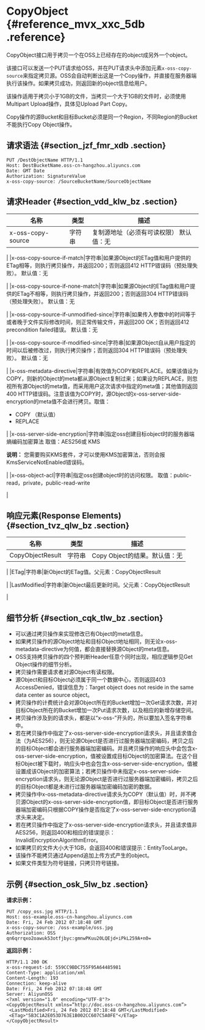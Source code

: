 # CopyObject {#reference_mvx_xxc_5db .reference}

CopyObject接口用于拷贝一个在OSS上已经存在的object成另外一个object。

该接口可以发送一个PUT请求给OSS，并在PUT请求头中添加元素`x-oss-copy-source`来指定拷贝源。OSS会自动判断出这是一个Copy操作，并直接在服务器端执行该操作。如果拷贝成功，则返回新的object信息给用户。

该操作适用于拷贝小于1GB的文件，当拷贝一个大于1GB的文件时，必须使用Multipart Upload操作，具体见Upload Part Copy。

Copy操作的源Bucket和目标Bucket必须是同一个Region，不同Region的Bucket不能执行Copy Object操作。

## 请求语法 {#section_jzf_fmr_xdb .section}

```
PUT /DestObjectName HTTP/1.1
Host: DestBucketName.oss-cn-hangzhou.aliyuncs.com
Date: GMT Date
Authorization: SignatureValue
x-oss-copy-source: /SourceBucketName/SourceObjectName
```

## 请求Header {#section_vdd_klw_bz .section}

|名称|类型|描述|
|--|--|--|
|x-oss-copy-source|字符串|复制源地址（必须有可读权限） 默认值：无

|
|x-oss-copy-source-if-match|字符串|如果源Object的ETag值和用户提供的ETag相等，则执行拷贝操作，并返回200；否则返回412 HTTP错误码（预处理失败）。 默认值：无

|
|x-oss-copy-source-if-none-match|字符串|如果源Object的ETag值和用户提供的ETag不相等，则执行拷贝操作，并返回200；否则返回304 HTTP错误码（预处理失败）。 默认值：无

|
|x-oss-copy-source-if-unmodified-since|字符串|如果传入参数中的时间等于或者晚于文件实际修改时间，则正常传输文件，并返回200 OK；否则返回412 precondition failed错误。 默认值：无

|
|x-oss-copy-source-if-modified-since|字符串|如果源Object自从用户指定的时间以后被修改过，则执行拷贝操作；否则返回304 HTTP错误码（预处理失败）。 默认值：无

|
|x-oss-metadata-directive|字符串|有效值为COPY和REPLACE。如果该值设为COPY，则新的Object的meta都从源Object复制过来；如果设为REPLACE，则忽视所有源Object的meta值，而采用用户这次请求中指定的meta值；其他值则返回400 HTTP错误码。注意该值为COPY时，源Object的x-oss-server-side-encryption的meta值不会进行拷贝。取值：

-   COPY （默认值）
-   REPLACE

|
|x-oss-server-side-encryption|字符串|指定oss创建目标object时的服务器端熵编码加密算法 取值：AES256或 KMS

**说明：** 您需要购买KMS套件，才可以使用KMS加密算法，否则会报KmsServiceNotEnabled错误码。

|
|x-oss-object-acl|字符串|指定oss创建object时的访问权限。 取值：public-read，private，public-read-write

|

## 响应元素\(Response Elements\) {#section_tvz_qlw_bz .section}

|名称|类型|描述|
|--|--|--|
|CopyObjectResult|字符串|Copy Object的结果。默认值：无

|
|ETag|字符串|新Object的ETag值。父元素：CopyObjectResult

|
|LastModified|字符串|新Object最后更新时间。父元素：CopyObjectResult

|

## 细节分析 {#section_cqk_tlw_bz .section}

-   可以通过拷贝操作来实现修改已有Object的meta信息。
-   如果拷贝操作的源Object地址和目标Object地址相同，则无论x-oss-metadata-directive为何值，都会直接替换源Object的meta信息。
-   OSS支持拷贝操作的四个预判断Header任意个同时出现，相应逻辑参见Get Object操作的细节分析。
-   拷贝操作需要请求者对源Object有读权限。
-   源Object和目标Object必须属于同一个数据中心，否则返回403 AccessDenied，错误信息为：Target object does not reside in the same data center as source object。
-   拷贝操作的计费统计会对源Object所在的Bucket增加一次Get请求次数，并对目标Object所在的Bucket增加一次Put请求次数，以及相应的新增存储空间。
-   拷贝操作涉及到的请求头，都是以“x-oss-”开头的，所以要加入签名字符串中。
-   若在拷贝操作中指定了x-oss-server-side-encryption请求头，并且请求值合法（为AES256），则无论源Object是否进行过服务器端加密编码，拷贝之后的目标Object都会进行服务器端加密编码。并且拷贝操作的响应头中会包含x-oss-server-side-encryption，值被设置成目标Object的加密算法。在这个目标Object被下载时，响应头中也会包含x-oss-server-side-encryption，值被设置成该Object的加密算法；若拷贝操作中未指定x-oss-server-side-encryption请求头，则无论源Object是否进行过服务器端加密编码，拷贝之后的目标Object都是未进行过服务器端加密编码加密的数据。
-   拷贝操作中x-oss-metadata-directive请求头为COPY（默认值）时，并不拷贝源Object的x-oss-server-side-encryption值，即目标Object是否进行服务器端加密编码只根据COPY操作是否指定了x-oss-server-side-encryption请求头来决定。
-   若在拷贝操作中指定了x-oss-server-side-encryption请求头，并且请求值非AES256，则返回400和相应的错误提示：InvalidEncryptionAlgorithmError。
-   如果拷贝的文件大小大于1GB，会返回400和错误提示：EntityTooLarge。
-   该操作不能拷贝通过Append追加上传方式产生的object。
-   如果文件类型为符号链接，只拷贝符号链接。

## 示例 {#section_osk_5lw_bz .section}

**请求示例：**

```
PUT /copy_oss.jpg HTTP/1.1
Host: oss-example.oss-cn-hangzhou.aliyuncs.com
Date: Fri, 24 Feb 2012 07:18:48 GMT
x-oss-copy-source: /oss-example/oss.jpg
Authorization: OSS qn6qrrqxo2oawuk53otfjbyc:gmnwPKuu20LQEjd+iPkL259A+n0=
```

**返回示例：**

```
HTTP/1.1 200 OK
x-oss-request-id: 559CC9BDC755F95A64485981
Content-Type: application/xml
Content-Length: 193
Connection: keep-alive
Date: Fri, 24 Feb 2012 07:18:48 GMT
Server: AliyunOSS
<?xml version="1.0" encoding="UTF-8"?>
<CopyObjectResult xmlns=”http://doc.oss-cn-hangzhou.aliyuncs.com”>
 <LastModified>Fri, 24 Feb 2012 07:18:48 GMT</LastModified>
 <ETag>"5B3C1A2E053D763E1B002CC607C5A0FE"</ETag>
</CopyObjectResult>
```

